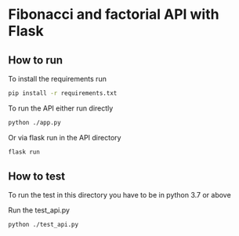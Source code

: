 # Fibonacci and factorial API with Flask

## How to run

To install the requirements run

```bash
pip install -r requirements.txt
```

To run the API either run directly

```bash
python ./app.py
```

Or via flask run in the API directory

```bash
flask run
```

## How to test

To run the test in this directory you have to be in python 3.7 or above

Run the test_api.py

```
python ./test_api.py
```
